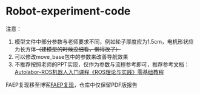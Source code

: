 # Robot-experiment-code

注意：

1. 模型文件中部分参数与老师要求不同，例如轮子厚度应为1.5cm，电机形状应为长方体~~（建模型的时候没细看，懒得改了）~~
2. 可以修改move_base包中的参数来改善导航效果
3. 不推荐按照老师的PPT实现，仅作为参数与流程参考即可，推荐参考文档：[Autolabor-ROS机器人入门课程《ROS理论与实践》零基础教程](http://www.autolabor.com.cn/book/ROSTutorials/)

FAEP复现移至博客[FAEP复现](https://li-blog.pages.dev/posts/980f022f)，仓库中仅保留PDF版报告
